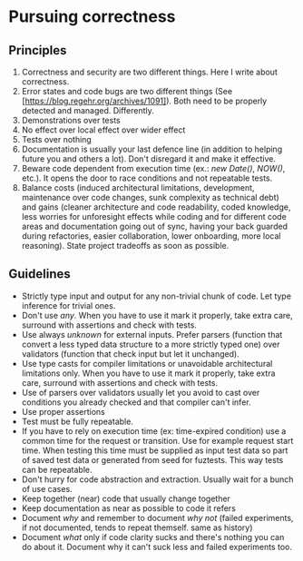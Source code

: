 # Pursuing correctness

## Principles

1. Correctness and security are two different things. Here I write about correctness.
2. Error states and code bugs are two different things (See [https://blog.regehr.org/archives/1091]). Both need to be properly detected and managed. Differently.
3. Demonstrations over tests
4. No effect over local effect over wider effect
5. Tests over nothing
6. Documentation is usually your last defence line (in addition to helping future you and others a lot). Don't disregard it and make it effective.
7. Beware code dependent from execution time (ex.: _new Date()_, _NOW()_, etc.). It opens the door to race conditions and not repeatable tests.
8. Balance costs (induced architectural limitations, development, maintenance over code changes, sunk complexity as technical debt) and gains (cleaner architecture and code readability, coded knowledge, less worries for unforesight effects while coding and for different code areas and documentation going out of sync, having your back guarded during refactories, easier collaboration, lower onboarding, more local reasoning). State project tradeoffs as soon as possible.

## Guidelines

- Strictly type input and output for any non-trivial chunk of code. Let type inference for trivial ones.
- Don't use _any_. When you have to use it mark it properly, take extra care, surround with assertions and check with tests.
- Use always _unknown_ for external inputs. Prefer parsers (function that convert a less typed data structure to a more strictly typed one) over validators (function that check input but let it unchanged).
- Use type casts for compiler limitations or unavoidable architectural limitations only. When you have to use it mark it properly, take extra care, surround with assertions and check with tests.
- Use of parsers over validators usually let you avoid to cast over conditions you already checked and that compiler can't infer.
- Use proper assertions
- Test must be fully repeatable.
- If you have to rely on execution time (ex: time-expired condition) use a common time for the request or transition. Use for example request start time. When testing this time must be supplied as input test data so part of saved test data or generated from seed for fuztests. This way tests can be repeatable.
- Don't hurry for code abstraction and extraction. Usually wait for a bunch of use cases.
- Keep together (near) code that usually change together
- Keep documentation as near as possible to code it refers
- Document _why_ and remember to document _why not_ (failed experiments, if not documented, tends to repeat themself. same as history)
- Document _what_ only if code clarity sucks and there's nothing you can do about it. Document why it can't suck less and failed experiments too.
